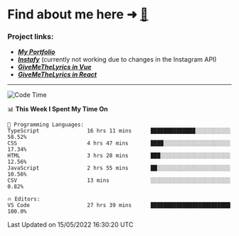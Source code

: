 # Find about me here ➜ [🧑](https://pauabella.dev)

### Project links:
- ***[My Portfolio](https://pauabella.dev)***
- ***[Instafy](https://instafy.me)*** (currently not working due to changes in the Instagram API)
- ***[GiveMeTheLyrics in Vue](https://lyrics.pauabella.dev)***
- ***[GiveMeTheLyrics in React](https://pauabella.dev/GiveMeTheLyrics)***

---
<!--START_SECTION:waka-->
![Code Time](http://img.shields.io/badge/Code%20Time-1%2C054%20hrs%2031%20mins-blue)

📊 **This Week I Spent My Time On** 

```text
💬 Programming Languages: 
TypeScript               16 hrs 11 mins      ██████████████░░░░░░░░░░░   58.52% 
CSS                      4 hrs 47 mins       ████░░░░░░░░░░░░░░░░░░░░░   17.34% 
HTML                     3 hrs 28 mins       ███░░░░░░░░░░░░░░░░░░░░░░   12.56% 
JavaScript               2 hrs 55 mins       ██░░░░░░░░░░░░░░░░░░░░░░░   10.56% 
CSV                      13 mins             ░░░░░░░░░░░░░░░░░░░░░░░░░   0.82%

🔥 Editors: 
VS Code                  27 hrs 39 mins      █████████████████████████   100.0%

```


 Last Updated on 15/05/2022 16:30:20 UTC
<!--END_SECTION:waka-->
